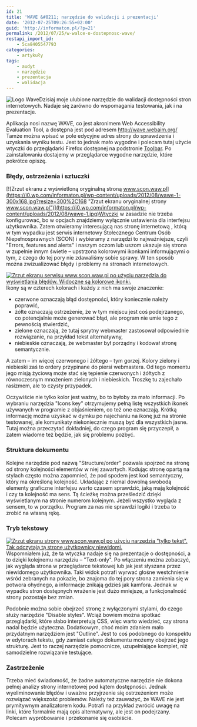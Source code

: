 ```yaml
---
id: 21
title: 'WAVE &#8211; narzędzie do walidacji i prezentacji'
date: '2012-07-25T09:26:55+02:00'
guid: 'http://informaton.pl/?p=21'
permalink: /2012/07/25/w-walce-o-dostepnosc-wave/
restapi_import_id:
    - 5ca8405547793
categories:
    - artykuły
tags:
    - audyt
    - narzędzie
    - prezentacja
    - walidacja
---
```


![Logo Wave](https://i0.wp.com/wave.webaim.org/media/wavelogo.png?w=160)Dzisiaj moje ulubione narzędzie do walidacji dostępności stron internetowych. Nadaje się zarówno do wspomagania testowania, jak i na prezentacje.

Aplikacja nosi nazwę WAVE, co jest akronimem Web Accessibility Evaluation Tool, a dostępna jest pod adresem <http://wave.webaim.org/> Tamże można wpisać w pole edycyjne adres strony do sprawdzenia i uzyskania wyniku testu. Jest to jednak mało wygodne i polecam tutaj użycie wtyczki do przeglądarki Firefox dostępnej na podstronie [Toolbar](http://wave.webaim.org/toolbar/). Po zainstalowaniu dostajemy w przeglądarce wygodne narzędzie, które pokrótce opiszę.

### Błędy, ostrzeżenia i sztuczki

[![Zrzut ekranu z wyświetloną oryginalną stroną www.scon.waw.pl](https://i0.wp.com/informaton.pl/wp-content/uploads/2012/08/wawe-1-300x168.jpg?resize=300%2C168 "Zrzut ekranu oryginalnej strony www.scon.waw.pl")](https://i0.wp.com/informaton.pl/wp-content/uploads/2012/08/wawe-1.jpg)Wtyczki w zasadzie nie trzeba konfigurować, bo w opcjach znajdziemy wyłącznie ustawienia dla interfejsu użytkownika. Zatem otwieramy interesującą nas stronę internetową , którą w tym wypadku jest serwis internetowy Stołecznego Centrum Osób Niepełnosprawnych (SCON) i wybieramy z narzędzi to najważniejsze, czyli "Errors, features and alerts" i naszym oczom lub uszom ukazuje się strona w zupełnie innym świetle – upstrzona kolorowymi ikonkami informującymi o tym, z czego do tej pory nie zdawaliśmy sobie sprawy. W ten sposób można zwizualizować błędy i problemy na stronach internetowych.

[![Zrzut ekranu serwisu www.scon.waw.pl po użyciu narzędzia do wyświetlania błędów. Widoczne są kolorowe ikonki.](https://i0.wp.com/informaton.pl/wp-content/uploads/2012/08/wawe-errors-1-300x168.jpg?resize=300%2C168 "Strona z ikonami błędów i ostrzeżeń")](https://i0.wp.com/informaton.pl/wp-content/uploads/2012/08/wawe-errors-1.jpg)Ikony są w czterech kolorach i każdy z nich ma swoje znaczenie:

- czerwone oznaczają błąd dostępności, który koniecznie należy poprawić,
- żółte oznaczają ostrzeżenie, że w tym miejscu jest coś podejrzanego, co potencjalnie może generować błąd, ale program nie umie tego z pewnością stwierdzić,
- zielone oznaczają, że tutaj sprytny webmaster zastosował odpowiednie rozwiązanie, na przykład tekst alternatywny,
- niebieskie oznaczają, że webmaster był porządny i kodował stronę semantycznie.

A zatem – im więcej czerwonego i żółtego – tym gorzej. Kolory zielony i niebieski zaś to ordery przypinane do piersi webmastera. Od tego momentu jego misją życiową może stać się tępienie czerwonych i żółtych z równoczesnym mnożeniem zielonych i niebieskich. Troszkę tu zajechało rasizmem, ale to czysty przypadek.

Oczywiście nie tylko kolor jest ważny, bo to byłoby za mało informacji. Po wybraniu narzędzia "Icons key" otrzymujemy pełną listę wszystkich ikonek używanych w programie z objaśnieniem, co też one oznaczają. Krótką informację można uzyskać w dymku po najechaniu na ikonę już na stronie testowanej, ale komunikaty niekoniecznie muszą być dla wszystkich jasne. Tutaj można przeczytać dokładniej, do czego program się przyczepił, a zatem wiadome też będzie, jak się problemu pozbyć.

### Struktura dokumentu

Kolejne narzędzie pod nazwą "Structure/order" pozwala spojrzeć na stronę od strony kolejności elementów w niej zawartych. Kodując stronę opartą na stylach często można zapomnieć, że pod spodem jest kod semantyczny, który ma określoną kolejność. Układając z niemal dowolną swobodą elementy graficzne interfejsu warto czasem sprawdzić, jaką mają kolejność i czy ta kolejność ma sens. Tą ścieżkę można prześledzić dzięki wyświetlanym na stronie numerom kolejnym. Jeżeli wszystko wygląda z sensem, to w porządku. Program za nas nie sprawdzi logiki i trzeba to zrobić na własną rękę.

### Tryb tekstowy

[![Zrzut ekranu strony www.scon.waw.pl po użyciu narzędzia "tylko tekst". Tak odczytają tą stronę użytkownicy niewidomi.](https://i0.wp.com/informaton.pl/wp-content/uploads/2012/08/wawe-text-1-300x168.jpg?resize=300%2C168 "www.scon.waw.pl w trybie tekstowym")](https://i0.wp.com/informaton.pl/wp-content/uploads/2012/08/wawe-text-1.jpg)Wspomniałem już, że ta wtyczka nadaje się na prezentacje o dostępności, a to dzięki kolejnemu narzędziu – "Text-only". Po włączeniu można zobaczyć, jak wygląda strona w przeglądarce tekstowej lub jak jest słyszana przez niewidomego użytkownika. Taki widok potrafi wyrwać głośne westchnienie wśród zebranych na pokazie, bo znajoma do tej pory strona zamienia się w potwora ohydnego, a informacje znikają gdzieś jak kamfora. Jednak w wypadku stron dostępnych wrażenie jest dużo mniejsze, a funkcjonalność strony pozostaje bez zmian.

Podobnie można sobie obejrzeć stronę z wyłączonymi stylami, do czego służy narzędzie "Disable styles". Wciąż bowiem można spotkać przeglądarki, które słabo interpretują CSS, więc warto wiedzieć, czy strona nadal będzie użyteczna. Dodatkowym, choć moim zdaniem mało przydatnym narzędziem jest "Outline". Jest to coś podobnego do konspektu w edytorach tekstu, gdy zamiast całego dokumentu możemy obejrzeć jego strukturę. Jest to raczej narzędzie pomocnicze, uzupełniające komplet, niż samodzielne rozwiązanie testujące.

### Zastrzeżenie

Trzeba mieć świadomość, że żadne automatyczne narzędzie nie dokona pełnej analizy strony internetowej pod kątem dostępności. Jednak wyeliminowanie błędów i uważne przyjrzenie się ostrzeżeniom może rozwiązać większość problemów. Należy też zauważyć, że WAVE nie jest prymitywnym analizatorem kodu. Potrafi na przykład zwrócić uwagę na linki, które formalnie mają opis alternatywny, ale jest on podejrzany. Polecam wypróbowanie i przekonanie się osobiście.
